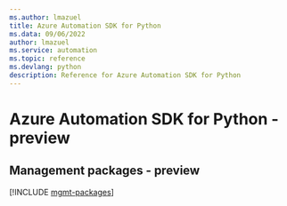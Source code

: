 ```yaml
---
ms.author: lmazuel
title: Azure Automation SDK for Python
ms.data: 09/06/2022
author: lmazuel
ms.service: automation
ms.topic: reference
ms.devlang: python
description: Reference for Azure Automation SDK for Python
---
```

# Azure Automation SDK for Python - preview

## Management packages - preview
[!INCLUDE [mgmt-packages](automation-mgmt-index.md)]
